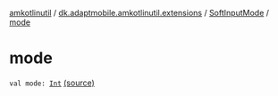[amkotlinutil](../../index.md) / [dk.adaptmobile.amkotlinutil.extensions](../index.md) / [SoftInputMode](index.md) / [mode](./mode.md)

# mode

`val mode: `[`Int`](https://kotlinlang.org/api/latest/jvm/stdlib/kotlin/-int/index.html) [(source)](https://github.com/adaptmobile-organization/amkotlinutil/tree/master/amkotlinutil/src/main/java/dk/adaptmobile/amkotlinutil/extensions/ConductorExtensions.kt#L20)